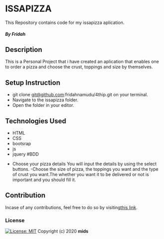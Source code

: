 
# ISSAPIZZA
This Repository contains code for my issapizza aplication.
##### By Fridah
## Description
This is a Personal Project that i have created an aplication that enables one to order a pizza and choose the crust, toppings and size by themselves.
              </div>  
## Setup Instruction
* git clone  git@github.com:fridahnamudu/4thip.git on your terminal.
* Navigate to the issapizza folder.
* Open the folder in your editor.
## Technologies Used
* HTML
* CSS
* bootsrap
* js
* jquery
#BDD
- Choose your pizza details
 You will input the details by using the select buttons.
 -Choose the size of pizza, the toppings you want and the type of crust you want.The whether you want it to be delivered or not is important and you should fill it.
 ## Contribution
Incase of any contributions, feel free to do so by visiting[this link]().
### License
[![License: MIT](https://img.shields.io/badge/License-MIT-yellow.svg)](https://opensource.org/licenses/MIT)
Copyright (c) 2020 **mids**


